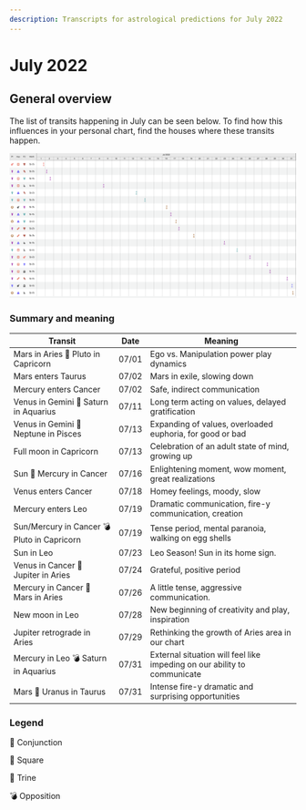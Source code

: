 ```yaml
---
description: Transcripts for astrological predictions for July 2022
---
```


# July 2022

## General overview

The list of transits happening in July can be seen below. To find how this influences in your personal chart, find the houses where these transits happen.

![Transits happening in July.](<../../.gitbook/assets/Screen Shot 2022-07-02 at 4.45.10 PM.png>)

###

### Summary and meaning

| Transit                                     | Date  | Meaning                                                                  |
| ------------------------------------------- | ----- | ------------------------------------------------------------------------ |
| Mars in Aries 🔲 Pluto in Capricorn         | 07/01 | Ego vs. Manipulation power play dynamics                                 |
| Mars enters Taurus                          | 07/02 | Mars in exile, slowing down                                              |
| Mercury enters Cancer                       | 07/02 | Safe, indirect communication                                             |
| Venus in Gemini 🔺 Saturn in Aquarius       | 07/11 | Long term acting on values, delayed gratification                        |
| Venus in Gemini 🔲 Neptune in Pisces        | 07/13 | Expanding of values, overloaded euphoria, for good or bad                |
| Full moon in Capricorn                      | 07/13 | Celebration of an adult state of mind, growing up                        |
| Sun 🖤 Mercury in Cancer                    | 07/16 | Enlightening moment, wow moment, great realizations                      |
| Venus enters Cancer                         | 07/18 | Homey feelings, moody, slow                                              |
| Mercury enters Leo                          | 07/19 | Dramatic communication, fire-y communication, creation                   |
| Sun/Mercury in Cancer 💣 Pluto in Capricorn | 07/19 | Tense period, mental paranoia, walking on egg shells                     |
| Sun in Leo                                  | 07/23 | Leo Season! Sun in its home sign.                                        |
| Venus in Cancer 🔲 Jupiter in Aries         | 07/24 | Grateful, positive period                                                |
| Mercury in Cancer 🔲 Mars in Aries          | 07/26 | A little tense, aggressive communication.                                |
| New moon in Leo                             | 07/28 | New beginning of creativity and play, inspiration                        |
| Jupiter retrograde in Aries                 | 07/29 | Rethinking the growth of Aries area in our chart                         |
| Mercury in Leo 💣 Saturn in Aquarius        | 07/31 | External situation will feel like impeding on our ability to communicate |
| Mars 🖤 Uranus in Taurus                    | 07/31 | Intense fire-y dramatic and surprising opportunities                     |



### Legend



🖤 Conjunction

🔲 Square

🔺 Trine

💣 Opposition

